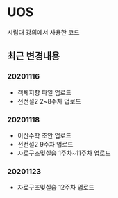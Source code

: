 # UOS
시립대 강의에서 사용한 코드


## 최근 변경내용

### 20201116
* 객체지향 파일 업로드
* 전전설2 2~8주차 업로드

### 20201118
* 이산수학 초안 업로드
* 전전설2 9주차 업로드
* 자료구조및실습 1주차~11주차 업로드

### 20201123
* 자료구조및실습 12주차 업로드
